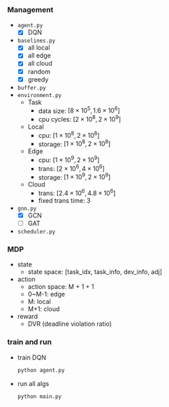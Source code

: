 ### Management
* `agent.py`
    - [x] DQN
* `baselines.py`
    - [x] all local
    - [x] all edge
    - [x] all cloud
    - [x] random
    - [x] greedy
* `buffer.py`
* `environment.py`
    * Task
        - data size: $[8\times10^5, 1.6\times10^6]$
        - cpu cycles: $[2\times10^8, 2\times10^9]$
    * Local
        - cpu: $[1\times10^8, 2\times10^8]$
        - storage: $[1\times10^8, 2\times10^8]$
    * Edge
        - cpu: $[1\times10^9, 2\times10^9]$
        - trans: $[2\times10^6, 4\times10^6]$
        - storage: $[1\times10^9, 2\times10^9]$
    * Cloud
        - trans: $[2.4\times10^6, 4.8\times10^6]$
        - fixed trans time: $3$
* `gnn.py`
    - [x] GCN
    - [ ] GAT
* `scheduler.py`

### MDP
* state
    - state space: [task_idx, task_info, dev_info, adj]
* action
    - action space: M + 1 + 1
    - 0~M-1: edge
    - M: local
    - M+1: cloud
* reward
    - DVR (deadline violation ratio)

### train and run
* train DQN
    ```python
    python agent.py
    ```
* run all algs
    ```python
    python main.py
    ```